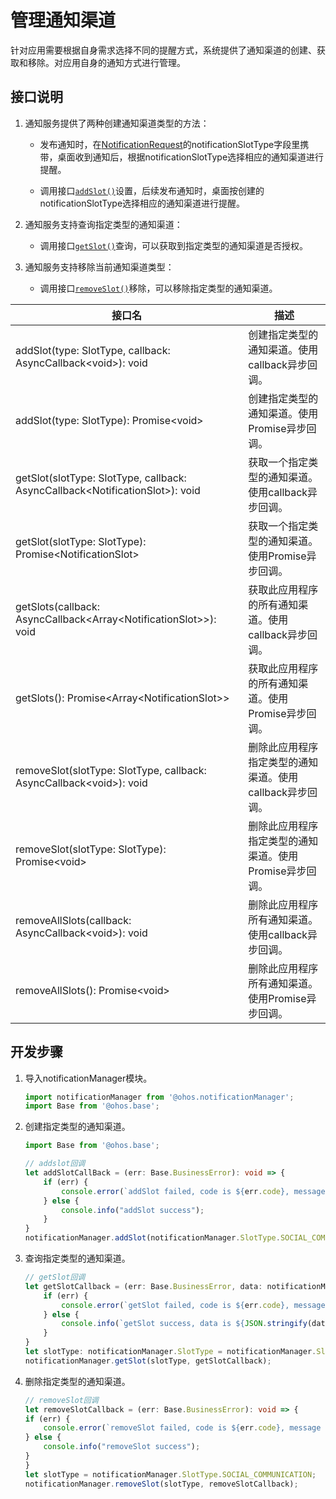 # 管理通知渠道
针对应用需要根据自身需求选择不同的提醒方式，系统提供了通知渠道的创建、获取和移除。对应用自身的通知方式进行管理。


## 接口说明
1. 通知服务提供了两种创建通知渠道类型的方法：

    - 发布通知时，在[NotificationRequest](../reference/apis/js-apis-inner-notification-notificationRequest.md#notificationrequest)的notificationSlotType字段里携带，桌面收到通知后，根据notificationSlotType选择相应的通知渠道进行提醒。

    - 调用接口[`addSlot()`](../reference/apis/js-apis-notificationManager.md#notificationmanageraddslot-2)设置，后续发布通知时，桌面按创建的notificationSlotType选择相应的通知渠道进行提醒。

2. 通知服务支持查询指定类型的通知渠道：

    - 调用接口[`getSlot()`](../reference/apis/js-apis-notificationManager.md#notificationmanagergetslot)查询，可以获取到指定类型的通知渠道是否授权。

3. 通知服务支持移除当前通知渠道类型：

    - 调用接口[`removeSlot()`](../reference/apis/js-apis-notificationManager.md#notificationmanagerremoveslot)移除，可以移除指定类型的通知渠道。



| **接口名** | **描述** |
| ---------- | -------- |
| addSlot(type: SlotType, callback: AsyncCallback\<void\>): void                 | 创建指定类型的通知渠道。使用callback异步回调。         |
| addSlot(type: SlotType): Promise\<void\>                                       | 创建指定类型的通知渠道。使用Promise异步回调。          |
| getSlot(slotType: SlotType, callback: AsyncCallback\<NotificationSlot\>): void | 获取一个指定类型的通知渠道。使用callback异步回调。      |
| getSlot(slotType: SlotType): Promise\<NotificationSlot\>                       | 获取一个指定类型的通知渠道。使用Promise异步回调。       |
| getSlots(callback: AsyncCallback\<Array\<NotificationSlot>>): void             | 获取此应用程序的所有通知渠道。使用callback异步回调。    |
| getSlots(): Promise\<Array\<NotificationSlot>>                                 | 获取此应用程序的所有通知渠道。使用Promise异步回调。     |
| removeSlot(slotType: SlotType, callback: AsyncCallback\<void\>): void          | 删除此应用程序指定类型的通知渠道。使用callback异步回调。 |
| removeSlot(slotType: SlotType): Promise\<void\>                                | 删除此应用程序指定类型的通知渠道。使用Promise异步回调。  |
| removeAllSlots(callback: AsyncCallback\<void\>): void                          | 删除此应用程序所有通知渠道。使用callback异步回调。      |
| removeAllSlots(): Promise\<void\>                                              | 删除此应用程序所有通知渠道。使用Promise异步回调。       |


## 开发步骤

1. 导入notificationManager模块。

   ```ts
   import notificationManager from '@ohos.notificationManager';
   import Base from '@ohos.base';
   ```

2. 创建指定类型的通知渠道。

    ```ts
    import Base from '@ohos.base';

    // addslot回调
    let addSlotCallBack = (err: Base.BusinessError): void => {
        if (err) {
            console.error(`addSlot failed, code is ${err.code}, message is ${err.message}`);
        } else {
            console.info("addSlot success");
        }
    }
    notificationManager.addSlot(notificationManager.SlotType.SOCIAL_COMMUNICATION, addSlotCallBack);
    ```

3. 查询指定类型的通知渠道。

    ```ts
    // getSlot回调
    let getSlotCallback = (err: Base.BusinessError, data: notificationManager.NotificationSlot): void => {
        if (err) {
            console.error(`getSlot failed, code is ${err.code}, message is ${err.message}`);
        } else {
            console.info(`getSlot success, data is ${JSON.stringify(data)}`);
        }
    }
    let slotType: notificationManager.SlotType = notificationManager.SlotType.SOCIAL_COMMUNICATION;
    notificationManager.getSlot(slotType, getSlotCallback);
    ```

4. 删除指定类型的通知渠道。

    ```ts
    // removeSlot回调
    let removeSlotCallback = (err: Base.BusinessError): void => {
    if (err) {
        console.error(`removeSlot failed, code is ${err.code}, message is ${err.message}`);
    } else {
        console.info("removeSlot success");
    }
    }
    let slotType = notificationManager.SlotType.SOCIAL_COMMUNICATION;
    notificationManager.removeSlot(slotType, removeSlotCallback);
    ```
